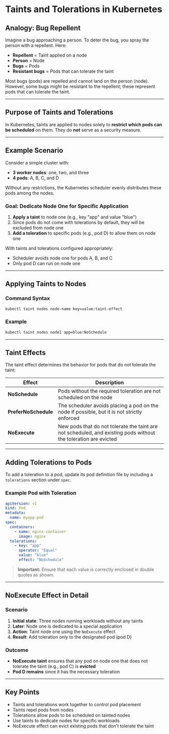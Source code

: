 # Taints and Tolerations in Kubernetes

## Analogy: Bug Repellent

Imagine a bug approaching a person. To deter the bug, you spray the person with a repellent. Here:
- **Repellent** = Taint applied on a node
- **Person** = Node
- **Bugs** = Pods
- **Resistant bugs** = Pods that can tolerate the taint

Most bugs (pods) are repelled and cannot land on the person (node). However, some bugs might be resistant to the repellent; these represent pods that can tolerate the taint.

---

## Purpose of Taints and Tolerations

In Kubernetes, taints are applied to nodes solely to **restrict which pods can be scheduled** on them. They do **not** serve as a security measure.

---

## Example Scenario

Consider a simple cluster with:
- **3 worker nodes**: one, two, and three
- **4 pods**: A, B, C, and D

Without any restrictions, the Kubernetes scheduler evenly distributes these pods among the nodes.

### Goal: Dedicate Node One for Specific Application

1. **Apply a taint** to node one (e.g., key "app" and value "blue")
2. Since pods do not come with tolerations by default, they will be excluded from node one
3. **Add a toleration** to specific pods (e.g., pod D) to allow them on node one

With taints and tolerations configured appropriately:
- Scheduler avoids node one for pods A, B, and C
- Only pod D can run on node one

---

## Applying Taints to Nodes

### Command Syntax
```sh
kubectl taint nodes node-name key=value:taint-effect
```

### Example
```sh
kubectl taint nodes node1 app=blue:NoSchedule
```

---

## Taint Effects

The taint effect determines the behavior for pods that do not tolerate the taint:

| Effect | Description |
|--------|-------------|
| **NoSchedule** | Pods without the required toleration are not scheduled on the node |
| **PreferNoSchedule** | The scheduler avoids placing a pod on the node if possible, but it is not strictly enforced |
| **NoExecute** | New pods that do not tolerate the taint are not scheduled, and existing pods without the toleration are evicted |

---

## Adding Tolerations to Pods

To add a toleration to a pod, update its pod definition file by including a `tolerations` section under `spec`.

### Example Pod with Toleration

```yaml
apiVersion: v1
kind: Pod
metadata:
  name: myapp-pod
spec:
  containers:
    - name: nginx-container
      image: nginx
  tolerations:
    - key: "app"
      operator: "Equal"
      value: "blue"
      effect: "NoSchedule"
```

> **Important:** Ensure that each value is correctly enclosed in double quotes as shown.

---

## NoExecute Effect in Detail

### Scenario
1. **Initial state**: Three nodes running workloads without any taints
2. **Later**: Node one is dedicated to a special application
3. **Action**: Taint node one using the `NoExecute` effect
4. **Result**: Add toleration only to the designated pod (pod D)

### Outcome
- **NoExecute taint** ensures that any pod on node one that does not tolerate the taint (e.g., pod C) is **evicted**
- **Pod D remains** since it has the necessary toleration

---

## Key Points

- Taints and tolerations work together to control pod placement
- Taints repel pods from nodes
- Tolerations allow pods to be scheduled on tainted nodes
- Use taints to dedicate nodes for specific workloads
- NoExecute effect can evict existing pods that don't tolerate the taint